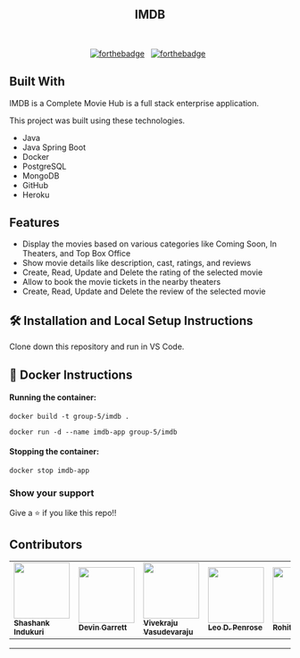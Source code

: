 <h2 align="center">
  IMDB<br/>
</h2>

<br/>

<center>

[![forthebadge](https://forthebadge.com/images/badges/built-with-love.svg)](https://forthebadge.com) &nbsp;
[![forthebadge](https://forthebadge.com/images/badges/made-with-java.svg)](https://forthebadge.com) &nbsp;

</center>

## Built With

IMDB is a Complete Movie Hub is a full stack enterprise application.<br/>

This project was built using these technologies.

- Java
- Java Spring Boot
- Docker
- PostgreSQL
- MongoDB
- GitHub
- Heroku

## Features

- Display the movies based on various categories like Coming Soon, In Theaters, and Top Box Office
- Show movie details like description, cast, ratings, and reviews
- Create, Read, Update and Delete the rating of the selected movie
- Allow to book the movie tickets in the nearby theaters
- Create, Read, Update and Delete the review of the selected movie

## 🛠 Installation and Local Setup Instructions

Clone down this repository and run in VS Code.

## 🐋 Docker Instructions

#### Running the container:

```
docker build -t group-5/imdb .
```

```
docker run -d --name imdb-app group-5/imdb
```

#### Stopping the container:
```
docker stop imdb-app
```



### Show your support

Give a ⭐ if you like this repo!!

## Contributors

<table>
   <tr>
      <td>
        <a href="https://www.linkedin.com/in/shashank-indukuri/">
          <img src="https://avatars.githubusercontent.com/u/65766473?v=4?s=100" width="100px;" alt=""/><br />
          <sub><b>Shashank Indukuri</b></sub>
        </a><br />
      </td>
      <td>
        <a href="https://www.linkedin.com/in/devin-garrett-06a26b146/">
          <img src="https://avatars.githubusercontent.com/u/24257423?v=4" width="100px;" alt=""/><br />
          <sub><b>Devin Garrett</b></sub></a><br />
      </td>
      <td>
        <a href="https://www.linkedin.com/in/vivekraju-vasudevaraju/">
          <img src="https://avatars.githubusercontent.com/u/45933612?v=4" width="100px;" alt=""/><br />
          <sub><b>Vivekraju Vasudevaraju</b></sub>
        </a><br />
      </td>
      <td>
        <a href="https://www.linkedin.com/in/leodpenrose">
          <img src="https://media-exp1.licdn.com/dms/image/C4E03AQGvIc1DedH-4w/profile-displayphoto-shrink_400_400/0/1645900904884?e=1654732800&v=beta&t=nAerf_da43OFnz6YPY9zcv7uqwen6K9obZb4fYSQvbM" width="100px;" alt=""/><br />
          <sub><b>Leo D. Penrose</b></sub>
        </a><br />
      </td>
      <td>
        <a href="https://www.linkedin.com/in/kvss-rohit-953757192/">
          <img src="https://avatars.githubusercontent.com/u/60591737?v=4" width="100px;" alt=""/><br />
          <sub><b>Rohit Kuppili</b></sub>
        </a><br />
      </td>
   </tr>
</table>

<hr>
